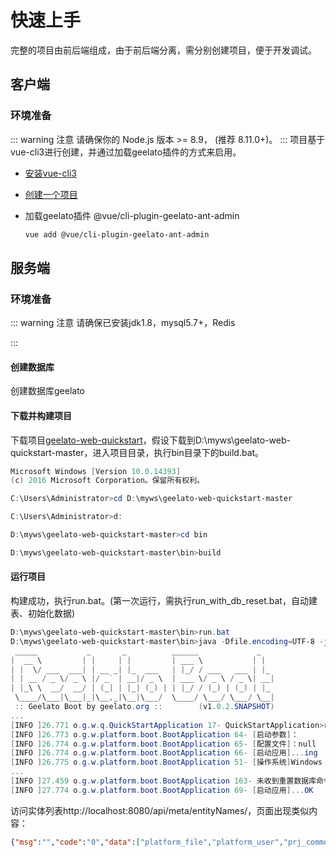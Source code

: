 # 快速上手
完整的项目由前后端组成，由于前后端分离，需分别创建项目，便于开发调试。

## 客户端
### 环境准备
::: warning 注意
请确保你的 Node.js 版本 >= 8.9， (推荐 8.11.0+)。
:::
项目基于vue-cli3进行创建，并通过加载geelato插件的方式来启用。

 - [安装vue-cli3](https://cli.vuejs.org/zh/guide/installation.html)
 - [创建一个项目](https://cli.vuejs.org/zh/guide/creating-a-project.html#vue-create)
 - 加载geelato插件
    @vue/cli-plugin-geelato-ant-admin

    ``` bash
    vue add @vue/cli-plugin-geelato-ant-admin
    ```

## 服务端

### 环境准备

::: warning 注意
请确保已安装jdk1.8，mysql5.7+，Redis

:::

#### 创建数据库

创建数据库geelato

#### 下载并构建项目

下载项目[geelato-web-quickstart](https://github.com/geelato-projects/geelato-web-quickstart)，假设下载到D:\myws\geelato-web-quickstart-master，进入项目目录，执行bin目录下的build.bat。

```powershell
Microsoft Windows [Version 10.0.14393]
(c) 2016 Microsoft Corporation。保留所有权利。

C:\Users\Administrator>cd D:\myws\geelato-web-quickstart-master

C:\Users\Administrator>d:

D:\myws\geelato-web-quickstart-master>cd bin

D:\myws\geelato-web-quickstart-master\bin>build
```

#### 运行项目

构建成功，执行run.bat。(第一次运行，需执行run_with_db_reset.bat，自动建表、初始化数据)

```powershell
D:\myws\geelato-web-quickstart-master\bin>run.bat
D:\myws\geelato-web-quickstart-master\bin>java -Dfile.encoding=UTF-8 -jar ../target/geelato-web-quickstart-1.0.2-SNAPSHOT.jar
 _____           _       _          ______             _
|  __ \         | |     | |         | ___ \           | |
| |  \/ ___  ___| | __ _| |_  ___   | |_/ / ___   ___ | |_
| | __ / _ \/ _ \ |/ _` | __|/ _ \  | ___ \/ _ \ / _ \| __|
| |_\ \  __/  __/ | (_| | |_| (_) | | |_/ / (_) | (_) | |_
 \____/\___|\___|_|\__,_|\__|\___/  \____/ \___/ \___/ \__|
 :: Geelato Boot by geelato.org ::        (v1.0.2.SNAPSHOT)
...
[INFO ]26.771 o.g.w.q.QuickStartApplication 17- QuickStartApplication>run
[INFO ]26.773 o.g.w.platform.boot.BootApplication 64- [启动参数]：
[INFO ]26.774 o.g.w.platform.boot.BootApplication 65- [配置文件]：null
[INFO ]26.774 o.g.w.platform.boot.BootApplication 66- [启动应用]...ing
[INFO ]26.775 o.g.w.platform.boot.BootApplication 51- [操作系统]Windows 10
...
[INFO ]27.459 o.g.w.platform.boot.BootApplication 163- 未收到重置数据库命令，跳过创建表结构、跳过初始化表数据。
[INFO ]27.774 o.g.w.platform.boot.BootApplication 69- [启动应用]...OK
```

访问实体列表http://localhost:8080/api/meta/entityNames/，页面出现类似内容：

```json
{"msg":"","code":"0","data":["platform_file","platform_user","prj_comment","platform_dev_project","platform_rest_log","platform_dict","platform_user_config","platform_tree_node","platform_parameter","platform_role_r_permission","platform_area","platform_org","platform_role","platform_cache_item_meta","prj_attachment","platform_app","prj_iteration","prj_task","platform_province","prj_company","platform_dev_column","platform_role_r_user","platform_dev_table","platform_org_r_user","prj_team_member","platform_common_config","platform_menu_item","prj_task_type","platform_module","platform_permission","prj_project_info","platform_page_config","platform_resources","platform_city","platform_demo_entity"],"meta":null,"success":true}
```

